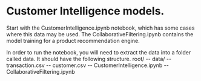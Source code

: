 # Customer Intelligence models.

Start with the CustomerIntelligence.ipynb notebook, which has some cases where this data may be used.
The CollaborativeFiltering.ipynb contains the model training for a product recommendation engine.

In order to run the notebook, you will need to extract the data into a folder called data.
It should have the following structure.
root/
-- data/
  -- transaction.csv
  -- customer.csv
-- CustomerIntelligence.ipynb
-- CollaborativeFiltering.ipynb

